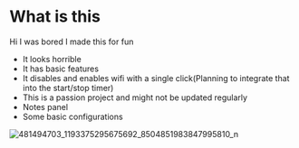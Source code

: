 # What is this
Hi I was bored I made this for fun
- It looks horrible
- It has basic features
- It disables and enables wifi with a single click(Planning to integrate that into the start/stop timer)
- This is a passion project and might not be updated regularly
- Notes panel
- Some basic configurations

![481494703_1193375295675692_8504851983847995810_n](https://github.com/user-attachments/assets/9f9e82da-5aef-4399-a382-49a589b02cf3)
